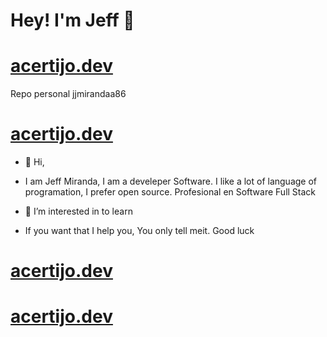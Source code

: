 # Hey! I'm Jeff 👋

# [acertijo.dev](https://www.acertijo.dev/)

Repo personal jjmirandaa86

# [acertijo.dev](https://www.acertijo.dev/)

- 👋 Hi, 
-    I am Jeff Miranda, I am a develeper Software. I like a lot of language of programation, I prefer open source. Profesional en Software Full Stack
- 👀 I’m interested in to learn

- If you want that I help you, You only tell meit. Good luck


# [acertijo.dev](https://www.acertijo.dev/)

# [acertijo.dev](https://www.acertijo.dev/)
<!---
jjmirandaa86/jjmirandaa86 is a ✨ special ✨ repository because its `README.md` (this file) appears on your GitHub profile.
You can click the Preview link to take a look at your changes.
--->
